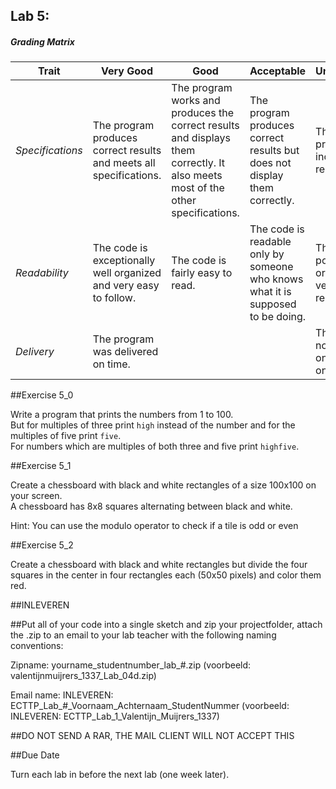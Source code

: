 ## Lab 5: 
 

##### Grading Matrix 

Trait | Very Good | Good | Acceptable | Unsatisfactory	
--- |--- | --- | --- | --- |
| *Specifications* | The program produces correct results and meets all specifications. | The program works and produces the correct results and displays them correctly. It also meets most of the other specifications. | The program produces correct results but does not display them correctly. | The program is producing incorrect results.
*Readability* | The code is exceptionally well organized and very easy to follow. | The code is fairly easy to read. | The code is readable only by someone who knows what it is supposed to be doing.| The code is poorly organized and very difficult to read.|
*Delivery* |The program was delivered on time. | |  |  The Code was not delivered on time (within one week)


##Exercise 5_0 

Write a program that prints the numbers from 1 to 100.  
But for multiples of three print `high` instead of the number and for the multiples of five print `five`.  
For numbers which are multiples of both three and five print `highfive`.

##Exercise 5_1	 

Create a chessboard with black and white rectangles of a size 100x100 on your screen.  
A chessboard has 8x8 squares alternating between black and white.

Hint: You can use the modulo operator to check if a tile is odd or even

##Exercise 5_2  

Create a chessboard with black and white rectangles but divide the four squares in the center in four rectangles each (50x50 pixels) and color them red.


##INLEVEREN

##Put all of your code into a single sketch and zip your projectfolder, attach the .zip to an email to your lab teacher with the following naming conventions: 

Zipname:
yourname_studentnumber_lab_#.zip 
(voorbeeld: valentijnmuijrers_1337_Lab_04d.zip)

Email name:
INLEVEREN: ECTTP_Lab_#_Voornaam_Achternaam_StudentNummer
(voorbeeld: INLEVEREN: ECTTP_Lab_1_Valentijn_Muijrers_1337)

##DO NOT SEND A RAR, THE MAIL CLIENT WILL NOT ACCEPT THIS

##Due Date 

Turn each lab in before the next lab (one week later). 
